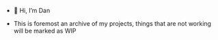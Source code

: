 - 👋 Hi, I’m Dan
  
- This is foremost an archive of my projects, things that are not working will be marked as WIP
  


<!---
Drath1995/Drath1995 is a ✨ special ✨ repository because its `README.md` (this file) appears on your GitHub profile.
You can click the Preview link to take a look at your changes.
--->
